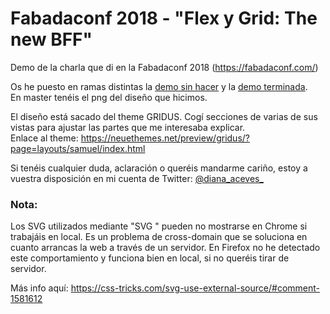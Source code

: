 # Fabadaconf 2018 - "Flex y Grid: The new BFF"
Demo de la charla que di en la Fabadaconf 2018 (https://fabadaconf.com/)

Os he puesto en ramas distintas la [demo sin hacer](https://github.com/dianaaceves/fabadaconf/tree/demo-init) y la [demo terminada](https://github.com/dianaaceves/fabadaconf/tree/demo-done).  
En master tenéis el png del diseño que hicimos.

El diseño está sacado del theme GRIDUS. Cogí secciones de varias de sus vistas para ajustar las partes que me interesaba explicar.  
Enlace al theme: https://neuethemes.net/preview/gridus/?page=layouts/samuel/index.html

Si tenéis cualquier duda, aclaración o queréis mandarme cariño, estoy a vuestra disposición en mi cuenta de Twitter:
[@diana_aceves_](https://twitter.com/diana_aceves_)


### Nota:
Los SVG utilizados mediante "SVG <use>" pueden no mostrarse en Chrome si trabajáis en local. Es un problema de cross-domain que se soluciona en cuanto arrancas la web a través de un servidor.
En Firefox no he detectado este comportamiento y funciona bien en local, si no queréis tirar de servidor.

Más info aquí: https://css-tricks.com/svg-use-external-source/#comment-1581612
